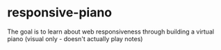 # responsive-piano

The goal is to learn about web responsiveness through building a virtual piano (visual only - doesn't actually play notes)
